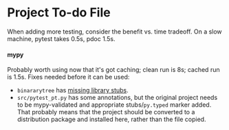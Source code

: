 Project To-do File
==================

When adding more testing, consider the benefit vs. time tradeoff.
On a slow machine, pytest takes 0.5s, pdoc 1.5s.

#### mypy

Probably worth using now that it's got caching; clean run is 8s; cached run
is 1.5s. Fixes needed before it can be used:
- `binararytree` has [missing library stubs][mypy-stubs].
- `src/pytest_pt.py` has some annotations, but the original project needs
  to be mypy-validated and appropriate stubs/`py.typed` marker added. That
  probably means that the project should be converted to a distribution
  package and installed here, rather than the file copied.



<!-------------------------------------------------------------------->
[mypy-stubs]: https://mypy.readthedocs.io/en/stable/running_mypy.html#missing-library-stubs-or-py-typed-marker
